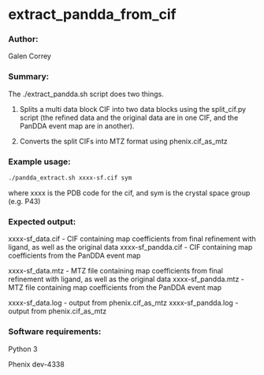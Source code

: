 extract_pandda_from_cif
======================

### Author:

Galen Correy

### Summary:

The ./extract_pandda.sh script does two things.

1. Splits a multi data block CIF into two data blocks using the split_cif.py script (the refined data and the original data are in one CIF, and the PanDDA event map are in another).

2. Converts the split CIFs into MTZ format using phenix.cif_as_mtz

### Example usage:

```bash
./pandda_extract.sh xxxx-sf.cif sym
```
where xxxx is the PDB code for the cif, and sym is the crystal space group (e.g. P43)

### Expected output:

xxxx-sf_data.cif - CIF containing map coefficients from final refinement with ligand, as well as the original data
xxxx-sf_pandda.cif - CIF containing map coefficients from the PanDDA event map

xxxx-sf_data.mtz - MTZ file containing map coefficients from final refinement with ligand, as well as the original data
xxxx-sf_pandda.mtz - MTZ file containing map coefficients from the PanDDA event map

xxxx-sf_data.log - output from phenix.cif_as_mtz
xxxx-sf_pandda.log - output from phenix.cif_as_mtz

### Software requirements:

Python 3

Phenix dev-4338

